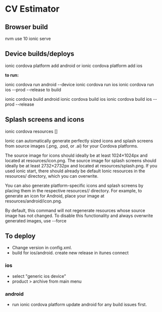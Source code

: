 # CV Estimator

## Browser build

nvm use 10
ionic serve

## Device builds/deploys

ionic cordova platform add android
or
ionic cordova platform add ios

**to run:**

ionic cordova run android --device
ionic cordova run ios
ionic cordova run ios --prod --release
to build

ionic cordova build android
ionic cordova build ios
ionic cordova build ios --prod --release

## Splash screens and icons

ionic cordova resources [<platform>]

Ionic can automatically generate perfectly sized icons and splash screens from source images (.png, .psd, or .ai) for your Cordova platforms.

The source image for icons should ideally be at least 1024×1024px and located at resources/icon.png. The source image for splash screens should ideally be at least 2732×2732px and located at resources/splash.png. If you used ionic start, there should already be default Ionic resources in the resources/ directory, which you can overwrite.

You can also generate platform-specific icons and splash screens by placing them in the respective resources/<platform>/ directory. For example, to generate an icon for Android, place your image at resources/android/icon.png.

By default, this command will not regenerate resources whose source image has not changed. To disable this functionality and always overwrite generated images, use --force

## To deploy

- Change version in config.xml.
- build for ios/android.
create new release in itunes connect

### ios

- select "generic ios device"
- product > archive from main menu

### android

- run ionic cordova platform update android for any build issues first.
